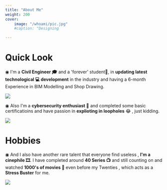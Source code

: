 ```yaml
---
title: "About Me"
weight: 200
cover:
    image: "/whoami/pic.jpg"
    #caption: "Designing

---
```

#  Quick Look

◉ I'm a **Civil Engineer 🎓** and a 'forever' student🥰, in **updating latest technological 💻 development** in the industry and having a 6-month Experience in BIM Modelling and Shop Drawing.

![](/whoami/pic4.jpg)

◉ Also I'm a **cybersecurity enthusiast 🎩** and completed some basic certificatioins and have passion in **explioting in loopholes** 😂 , just kidding.

![](/whoami/pic1.jpg)


# Hobbies

◉ And I also have another rare talent that everyone find useless , **I'm a cinephile 🎞**.
   I have completed around **40 Series 📺** and still counting on and watched **1000's of movies 📡** even before my Twenties , which acts as a **Stress Buster** for me.

![](/whoami/pic3.jpg)
